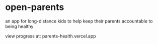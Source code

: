 # open-parents
an app for long-distance kids to help keep their parents accountable to being healthy 

view progress at: parents-health.vercel.app
